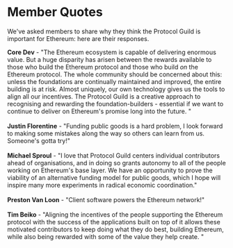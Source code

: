 # Member Quotes

We've asked members to share why they think the Protocol Guild is important for Ethereum: here are their responses.

**Core Dev** - "The Ethereum ecosystem is capable of delivering enormous value. But a huge disparity has arisen between the rewards available to those who build the Ethereum protocol and those who build _on_ the Ethereum protocol. The whole community should be concerned about this: unless the foundations are continually maintained and improved, the entire building is at risk. Almost uniquely, our own technology gives us the tools to align all our incentives. The Protocol Guild is a creative approach to recognising and rewarding the foundation-builders - essential if we want to continue to deliver on Ethereum's promise long into the future. " <br><br>
**Justin Florentine** - "Funding public goods is a hard problem, I look forward to making some mistakes along the way so others can learn from us. Someone's gotta try!" <br><br>
**Michael Sproul** - "I love that Protocol Guild centers individual contributors ahead of organisations, and in doing so grants autonomy to all of the people working on Ethereum's base layer. We have an opportunity to prove the viability of an alternative funding model for public goods, which I hope will inspire many more experiments in radical economic coordination." <br><br>
**Preston Van Loon** - "Client software powers the Ethereum network!" <br><br>
**Tim Beiko** - "Aligning the incentives of the people supporting the Ethereum protocol with the success of the applications built on top of it allows these motivated contributors to keep doing what they do best, building Ethereum, while also being rewarded with some of the value they help create. " <br><br>
